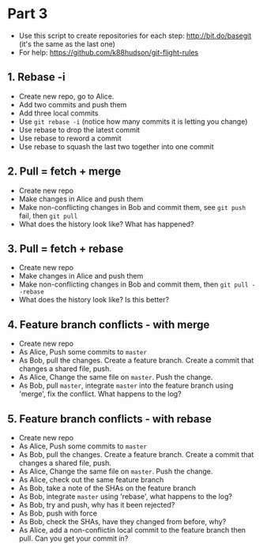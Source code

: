 # Part 3

* Use this script to create repositories for each step: http://bit.do/basegit (it's the same as the last one)
* For help: https://github.com/k88hudson/git-flight-rules

## 1. Rebase -i

* Create new repo, go to Alice.
* Add two commits and push them
* Add three local commits
* Use `git rebase -i` (notice how many commits it is letting you change)
* Use rebase to drop the latest commit
* Use rebase to reword a commit
* Use rebase to squash the last two together into one commit

## 2. Pull = fetch + merge

* Create new repo
* Make changes in Alice and push them
* Make non-conflicting changes in Bob and commit them, see `git push` fail, then `git pull`
* What does the history look like? What has happened?

## 3. Pull = fetch + rebase

* Create new repo
* Make changes in Alice and push them
* Make non-conflicting changes in Bob and commit them, then `git pull --rebase`
* What does the history look like? Is this better?

## 4. Feature branch conflicts - with merge

* Create new repo
* As Alice, Push some commits to `master`
* As Bob, pull the changes. Create a feature branch. Create a commit that changes a shared file, push.
* As Alice, Change the same file on `master`. Push the change.
* As Bob, pull `master`, integrate `master` into the feature branch using 'merge', fix the conflict. What happens to the log?

## 5. Feature branch conflicts - with rebase

* Create new repo
* As Alice, Push some commits to `master`
* As Bob, pull the changes. Create a feature branch. Create a commit that changes a shared file, push.
* As Alice, Change the same file on `master`. Push the change.
* As Alice, check out the same feature branch
* As Bob, take a note of the SHAs on the feature branch
* As Bob, integrate `master` using 'rebase', what happens to the log?
* As Bob, try and push, why has it been rejected?
* As Bob, push with force
* As Bob, check the SHAs, have they changed from before, why?
* As Alice, add a non-conflictin local commit to the feature branch then pull. Can you get your commit in?
